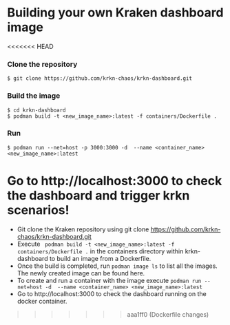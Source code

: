 # Building your own Kraken dashboard image
<<<<<<< HEAD

### Clone the repository 
```
$ git clone https://github.com/krkn-chaos/krkn-dashboard.git
```

### Build the image
```
$ cd krkn-dashboard
$ podman build -t <new_image_name>:latest -f containers/Dockerfile .
``` 

### Run
```
$ podman run --net=host -p 3000:3000 -d  --name <container_name> <new_image_name>:latest
```

Go to http://localhost:3000 to check the dashboard and trigger krkn scenarios!
=======
- Git clone the Kraken repository using git clone https://github.com/krkn-chaos/krkn-dashboard.git
- Execute ` podman build -t <new_image_name>:latest -f containers/Dockerfile .` in the containers directory within krkn-dashboard to build an image from a Dockerfile.
- Once the build is completed, run ` podman image ls ` to list all the images. The newly created image can be found here.
-  To create and run a container with the image execute ` podman run --net=host -d  --name <container_name> <new_image_name>:latest `
- Go to http://localhost:3000 to check the dashboard running on the docker container.
>>>>>>> aaa1ff0 (Dockerfile changes)
